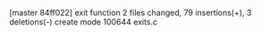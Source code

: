 [master 84ff022]  exit function
 2 files changed, 79 insertions(+), 3 deletions(-)
 create mode 100644 exits.c
